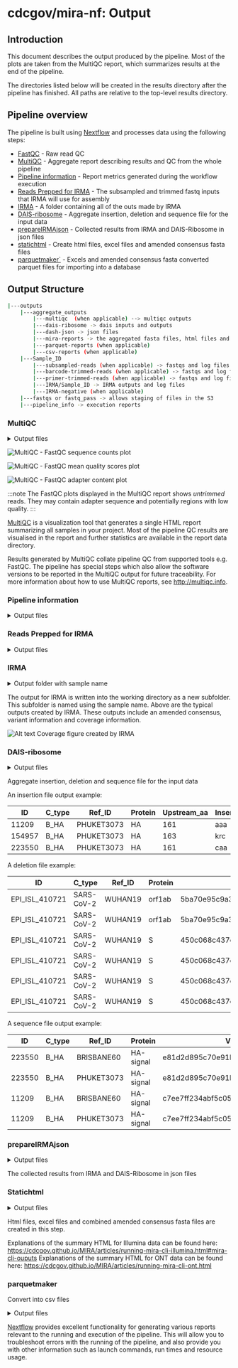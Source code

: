 # cdcgov/mira-nf: Output

## Introduction

This document describes the output produced by the pipeline. Most of the plots are taken from the MultiQC report, which summarizes results at the end of the pipeline.

The directories listed below will be created in the results directory after the pipeline has finished. All paths are relative to the top-level results directory.

## Pipeline overview

The pipeline is built using [Nextflow](https://www.nextflow.io/) and processes data using the following steps:

- [FastQC](#fastqc) - Raw read QC
- [MultiQC](#multiqc) - Aggregate report describing results and QC from the whole pipeline
- [Pipeline information](#pipeline-information) - Report metrics generated during the workflow execution
- [Reads Prepped for IRMA](#reads-prepped-for-irma) - The subsampled and trimmed fastq inputs that IRMA will use for assembly
- [IRMA](#irma-outputs) - A folder containing all of the outs made by IRMA
- [DAIS-ribosome](dais-ribosome-outputs) - Aggregate insertion, deletion and sequence file for the input data
- [prepareIRMAjson](#prepare-IRMA-json) - Collected results from IRMA and DAIS-Ribosome in json files
- [statichtml](#static-html) - Create html files, excel files and amended consensus fasta files
- [parquetmaker`](#parquet-maker) - Excels and amended consensus fasta converted parquet files for importing into a database

## Output Structure

```bash
|---outputs
    |---aggregate_outputs
        |---multiqc  (when applicable) --> multiqc outputs
        |---dais-ribosome -> dais inputs and outputs
        |---dash-json -> json files
        |---mira-reports -> the aggregated fasta files, html files and excel files
        |---parquet-reports (when applicable)
        |---csv-reports (when applicable)
    |---Sample_ID
        |---subsampled-reads (when applicable) -> fastqs and log files
        |---barcode-trimmed-reads (when applicable) -> fastqs and log files
        |---primer-trimmed-reads (when applicable) -> fastqs and log files
        |---IRMA/Sample_ID -> IRMA outputs and log files
        |---IRMA-negative (when applicable)
    |---fastqs or fastq_pass -> allows staging of files in the S3
    |---pipeline_info -> execution reports
```

### MultiQC

<details markdown="1">
<summary>Output files</summary>

- `aggregate_outputs/multiqc/`
  - `multiqc_report.html`: a standalone HTML file that can be viewed in your web browser.
  - `multiqc_data/`: directory containing parsed statistics from the different tools used in the pipeline.
  - `multiqc_plots/`: directory containing static images from the report in various formats.

</details>

![MultiQC - FastQC sequence counts plot](images/mqc_fastqc_counts.png)

![MultiQC - FastQC mean quality scores plot](images/mqc_fastqc_quality.png)

![MultiQC - FastQC adapter content plot](images/mqc_fastqc_adapter.png)

:::note
The FastQC plots displayed in the MultiQC report shows _untrimmed_ reads. They may contain adapter sequence and potentially regions with low quality.
:::

[MultiQC](http://multiqc.info) is a visualization tool that generates a single HTML report summarizing all samples in your project. Most of the pipeline QC results are visualised in the report and further statistics are available in the report data directory.

Results generated by MultiQC collate pipeline QC from supported tools e.g. FastQC. The pipeline has special steps which also allow the software versions to be reported in the MultiQC output for future traceability. For more information about how to use MultiQC reports, see <http://multiqc.info>.

### Pipeline information

<details markdown="1">
<summary>Output files</summary>

- `pipeline_info/`
  - Reports generated by Nextflow: `execution_report.html`, `execution_timeline.html`, `execution_trace.txt` and `pipeline_dag.dot`/`pipeline_dag.svg`.
  - Reports generated by the pipeline: `pipeline_report.html`, `pipeline_report.txt` and `software_versions.yml`. The `pipeline_report*` files will only be present if the `--email` / `--email_on_fail` parameter's are used when running the pipeline.
  - Reformatted samplesheet files used as input to the pipeline: `samplesheet.valid.csv`.
  - Parameters used by the pipeline run: `params.json`.

</details>

### Reads Prepped for IRMA

<details markdown="1">
<summary>Output files</summary>

- `sample_id/subsampled-reads`
  - Subsampled read in fastq file
- `sample_id/barcode-trimmed-reads`
  - barcode trimmed reads in fastq files for those experiment types that require trimming
- `sample_id/primer-trimmed-reads`
  - primer trimmed reads in fastq files for those experiment types that require trimming

</details>

### IRMA

<details markdown="1">
<summary>Output folder with sample name</summary>

`sample_id/IRMA/sample_id`

IRMA output directory structure (only showing A_MP)

- `amended_consensus/`
  - Mixture_Example_7.fa - amended consensus
  - Mixture_Example_7.a2m - Optional amended global alignment to profile HMM
  - Mixture_Example_7.pad.fa - Optional N-padded consensus for amplicon dropouts.

- `figures/`
  - A_MP-coverageDiagram.pdf - Shows coverage and variant calls
  - A_MP-heuristics.pdf - Heuristic graphs for A_MP
  - A_MP-EXPENRD.pdf - A_MP variant phrasing using normalized joint probability distances
  - A_MP-JACCARD.pdf - A_MP variant phasing using modified Jaccard distances
  - A_MP-MUTUALD.pdf - A_MP variant phasing using mutual association distances
  - A_MP-NJOINTP.pdf - A_MP variant phasing using normalized joint probability distances
  - READ_PERCENTAGES.pdf - Break down or reads assembled

- `intermediate/`
  - `0-ITERATIVE-REFERENCES/`
  - R0-A_MP.ref - Starting reference library sequence for A_MP
  - R1-A_MP.ref - Working reference for A_MP after round 1, template for round 2
  - R2-A_MP.ref - Working reference for A_MP after round 2
  - `1-MATCH_BLAT/`
  - R1-tar.gz - Archive of BLT results for the MATCH step
  - R2-tar.gz - Archive of BLT results for the MATCH step
  - R3-tar.gz - Archive of BLT results for the MATCH step
  - `2-SORT_BLAT/`
  - R1.tar.gz - Classification/sorting intermediate files for round 1
  - R1.txt - Summary statistics of sorting results for round 1
  - R2.tar.gz - Classification/sorting intermediate files for round 2
  - R2.txt - Summary statistics of sorting results for round 2
  - `3-ALIGN_SAM/`
  - storedCounts.tar.gz - Static files used to create rough assembly consensus sequences
  - `4-ASSEMBLE_SSW/`
  - F1-A_MP.bam - Unsorted BAM file for A_MP assembly, iteration 1
  - F1-A_MP.ref - Reference for final assembly, A_MP, iteration 1
  - F2-A_MP.bam - Unsorted BAM file for A_MP assembly, iteration 2
  - F2-A_MP.ref - Reference for final assembly, A_MP, iteration 2
  - reads.tar.gz - Archive of sorted, unmerged reads by gene segment

- `logs/`
  - ASSEMBLY_log.txt SSW scores per all rounds tried in the iterative refinement
  - NR_COUNTS_log.txt - Read pattern counts at various stages
  - QC_log.txt - Quality control output
  - READ_log.txt - Counts of assembled reads from BAM files
  - FLU-Mixture_EXample.sh - Configuration files corresponding to this IRMAS run
  - run_info.txt - Table of parameters used by the IRMA run

- `matrices/`
  - A_MP-EXPENRD.sqm - log file for normalized joint probability phasing
  - A_MP-JACCARD.sqm - log file for jaccard phasing
  - A_MP-MUTUALD.sqm - log file for mutual association phasing
  - A_MP-NJOINTP.sqm - log file for normalized joint probability phasing

- `secondary/`
  - R1-A_NA_N1.fa - Trace A_NA_N1 sorted into secondary status
  - R1-UNRECOGNIZABLE.fa - Read patterns that matched flu but had poor signal according to LABEL
  - R2-UNRECOGNIZABLE.fa - Read patterns that matched flu but had poor signal according to LABEL
  - unmatched_read_patterns.tar.gz - Archive of left over read patterns that did not match FLU

  - `tables/`
    - A_MP-pairingStats.txt - Summary of paired-end merging statistics, if applicable, A_MP
    - A_MP-coverage/txt - Summary coverage statistics for the assembly, A_MP
    - A_MP-coverage.a2m.txt - Optional coverage statistics for plurality consensus globally aligned to profile HMM
    - A_MP-coverage.pad.txt - Optional coverage statistics for padded plurality consensus globally aligned to profile HMM
    - A_MP-allAlleles.txt - Statistics for every position & allele in the assembly, A_MP
    - A_MP-insertions.txt - Called insertion variants for A_MP
    - A_MP-deletions.txt -Called deletion variant for A_MP
    - A_MP-variants.txt - Called single nucleotide variants for A_MP
    - READ_COUNTS.txt - Read counts for various points in the assembly process

- A_MP.bam - Sorted BAM file for the final A_MP assembly (merged if applicable)
- A_MP.bam.bai - BAM file index for A_MP assembly
- A_MP.fasta - Final assembled plurality consensus (no mixed base calls) for A_MP
- A_MP.a2m - Optional plurality consensus aligned to profile HMM
- A_MP.VCF - Custom variant call file for called IRMA variants, A_MP

  - `residual_assembly/` - Optional residual assembly results
  - `secondary_assembly/` - Optional secondary assembly results

</details>

The output for IRMA is written into the working directory as a new subfolder. This subfolder is named using the sample name. Above are the typical outputs created by IRMA. These outputs include an amended consensus, variant information and coverage information.

![Alt text](images/irma_coverage_image.png)
Coverage figure created by IRMA

### DAIS-ribosome

<details markdown="1">
<summary>Output files</summary>

- `aggregate_outputs/dais-ribosome/`
  - DAIS_ribosome_input.fasta - input fasta files that is used as the input for DAIS-ribosome
  - DAIS_ribosome.in - file contains the insertion found in all the samples assembled by IRMA
  - DAIS_ribosome.del - file contains the deletions found in all the samples assembled by IRMA
  - DAIS_ribosome.seq - file contains sequence related data from all the samples assembled by IRMA

</details>

Aggregate insertion, deletion and sequence file for the input data

An insertion file output example:

| ID | C_type | Ref_ID | Protein | Upstream_aa | Inserted_nucleotides | Inserted_residues | Upstream_nt | Codon_shift |
| ------ | ------ | ------ | ------ | ------ | ------ | ------ | ------ | ------ |
| 11209 | B_HA | PHUKET3073 | HA | 161 | aaa | K | 483 | 0 |
| 154957 | B_HA | PHUKET3073 | HA | 163 | krc | X | 489 | 0 |
| 223550 | B_HA | PHUKET3073 | HA | 161 | caa | Q | 483 | 0 |

A deletion file example:

| ID | C_type | Ref_ID | Protein | VH | Del_AA_start | Del_AA_end | Del_AA_len | In_frame | CDS_ID | Del_CDS_start | Del_CDS_end | Del_CDS_len |
| ------ | ------ | ------ | ------ | ------ | ------ | ------ | ------ | ------ | ------ | ------ | ------ | ------ |
|EPI_ISL_410721|SARS-CoV-2|WUHAN19|orf1ab|5ba70e95c9a3251bc6155f62295dd3e8|994|1002|9|true|29cd767e2d144c31179395fd606d1489ce731746|2980|3006|27|
|EPI_ISL_410721|SARS-CoV-2|WUHAN19|orf1ab|5ba70e95c9a3251bc6155f62295dd3e8|1012|1012|1|true|29cd767e2d144c31179395fd606d1489ce731746|3034|3036|3|
|EPI_ISL_410721|SARS-CoV-2|WUHAN19|S|450c068c437e7536d27fdb883d95d4f4|72|72|1|true|36a75a0d34960c048abaf82ee46a1b713eee534e|214|216|3|
|EPI_ISL_410721|SARS-CoV-2|WUHAN19|S|450c068c437e7536d27fdb883d95d4f4|146|146|1|true|36a75a0d34960c048abaf82ee46a1b713eee534e|436|438|3|
|EPI_ISL_410721|SARS-CoV-2|WUHAN19|S|450c068c437e7536d27fdb883d95d4f4|254|256|3|true|36a75a0d34960c048abaf82ee46a1b713eee534e|760|768|9|
|EPI_ISL_410721|SARS-CoV-2|WUHAN19|S|450c068c437e7536d27fdb883d95d4f4|680|683|4|true|36a75a0d34960c048abaf82ee46a1b713eee534e|2038|2049|12|

A sequence file output example:

| ID | C_type | Ref_ID | Protein | VH |  AA_seq | AA_aln | CDS_id | Insertion | Shift_Insert | CDS_seq | CDS_aln | Query_nt_coordinates | CDS_nt_coordinates |
| ------ | ------ | ------ | ------ | ------ | ------ | ------ | ------ | ------ | ------ | ------ | ------ | ------ | ------ |
| 223550 | B_HA | BRISBANE60 | HA-signal | e81d2d895c70e91bb3ef917fe49fdab7 | MKAIIVLLMVVTSNA | MKAIIVLLMVVTSNA | 2aa6443b92ca45b301faa4d46e5fbd3b010e3ab7 |  false | false |ATGAAGGCAATAATTGTACTACTCATGGTAGTAACATCCAATGCA | ATGAAGGCAATAATTGTACTACTCATGGTAGTAACATCCAATGCA | 20..64 | 1..45 |
| 223550 | B_HA | PHUKET3073 | HA-signal | e81d2d895c70e91bb3ef917fe49fdab7 | MKAIIVLLMVVTSNA | MKAIIVLLMVVTSNA | 2aa6443b92ca45b301faa4d46e5fbd3b010e3ab7 | false | false | ATGAAGGCAATAATTGTACTACTCATGGTAGTAACATCCAATGCA | ATGAAGGCAATAATTGTACTACTCATGGTAGTAACATCCAATGCA | 20..64 | 1..45 |
| 11209 | B_HA | BRISBANE60 | HA-signal | c7ee7ff234abf5c0591e0fe1af26ca87 | MKAIIILLMVVTSNA | MKAIIILLMVVTSNA | c49a73ab7280362c8c710abbf648708c41f97712 | false | false | ATGAAGGCAATAATTATACTACTCATGGTAGTAACATCCAATGCA | ATGAAGGCAATAATTATACTACTCATGGTAGTAACATCCAATGCA | 1..45 | 1..45 |
| 11209 | B_HA | PHUKET3073 | HA-signal | c7ee7ff234abf5c0591e0fe1af26ca87 | MKAIIILLMVVTSNA | MKAIIILLMVVTSNA | c49a73ab7280362c8c710abbf648708c41f97712 | false | false | ATGAAGGCAATAATTATACTACTCATGGTAGTAACATCCAATGCA | ATGAAGGCAATAATTATACTACTCATGGTAGTAACATCCAATGCA | 1..45 | 1..45 |

### prepareIRMAjson

<details markdown="1">
<summary>Output files</summary>

- `aggregate_outputs/dash_json/`
  - alleles.json
  - barcode_distribution.json
  - coveragefig_sample_#_linear.json
  - coverage.json
  - dais_vars.json
  - heatmap.json
  - indels.json
  - irma_summary.json
  - nt_sequences.json
  - pass_fail_heatmap.json
  - pass_fail_qc.json
  - qc_statement.json
  - readsfig_sample_#.json
  - reads.json
  - ref_data.json
  - vtpye.json

</details>

The collected results from IRMA and DAIS-Ribosome in json files

### Statichtml

<details markdown="1">
<summary>Output files</summary>

- `aggregate_outputs/mira-reports`
  - MIRA_run_name_amended_consensus.fasta
  - MIRA_run_name_failed_amended_consensus.fasta
  - MIRA_run_name_amino_acid_consensus.fasta
  - MIRA_run_name_failed_amino_acid_consensus.fasta
  - MIRA_sample_#_coverage.html
  - MIRA-summary-tiny_test_run_flu_illumina.html
  - MIRA_run_name_aavars.xlsx
  - MIRA_run_name_minorindels.xlsx
  - MIRA_run_name_minorvariants.xlsx
  - MIRA_run_name_summary.xlsx

</details>

 Html files, excel files and combined amended consensus fasta files are created in this step.

 Explanations of the summary HTML for Illumina data can be found here: <https://cdcgov.github.io/MIRA/articles/running-mira-cli-illumina.html#mira-cli-ouputs>
 Explanations of the summary HTML for ONT data can be found here: <https://cdcgov.github.io/MIRA/articles/running-mira-cli-ont.html>

### parquetmaker

Convert into csv files
<details markdown="1">
<summary>Output files</summary>

- `aggregate_outputs/csv-files/`
  - run_name_alleles.csv
  - run_name_amended_consensus.csv
  - run_name_amino_acid_consensus.csv
  - run_name_coverage.csv
  - run_name_indels.csv
  - run_name_irma_config.csv
  - run_name_reads.csv
  - run_name_samplesheet.csv
  - run_name_summary.csv
  - run_name_variants.csv

</details>

[Nextflow](https://www.nextflow.io/docs/latest/tracing.html) provides excellent functionality for generating various reports relevant to the running and execution of the pipeline. This will allow you to troubleshoot errors with the running of the pipeline, and also provide you with other information such as launch commands, run times and resource usage.
